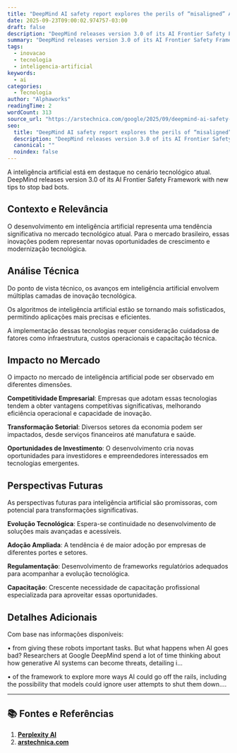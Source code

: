 ```yaml
---
title: "DeepMind AI safety report explores the perils of “misaligned” AI"
date: 2025-09-23T09:00:02.974757-03:00
draft: false
description: "DeepMind releases version 3.0 of its AI Frontier Safety Framework with new tips to stop bad bots."
summary: "DeepMind releases version 3.0 of its AI Frontier Safety Framework with new tips to stop bad bots."
tags:
  - inovacao
  - tecnologia
  - inteligencia-artificial
keywords:
  - ai
categories:
  - Tecnologia
author: "Alphaworks"
readingTime: 2
wordCount: 313
source_url: "https://arstechnica.com/google/2025/09/deepmind-ai-safety-report-explores-the-perils-of-misaligned-ai/"
seo:
  title: "DeepMind AI safety report explores the perils of “misaligned” AI"
  description: "DeepMind releases version 3.0 of its AI Frontier Safety Framework with new tips to stop bad bots."
  canonical: ""
  noindex: false
---
```


A inteligência artificial está em destaque no cenário tecnológico atual. DeepMind releases version 3.0 of its AI Frontier Safety Framework with new tips to stop bad bots.

## Contexto e Relevância

O desenvolvimento em inteligência artificial representa uma tendência significativa no mercado tecnológico atual. Para o mercado brasileiro, essas inovações podem representar novas oportunidades de crescimento e modernização tecnológica.
## Análise Técnica

Do ponto de vista técnico, os avanços em inteligência artificial envolvem múltiplas camadas de inovação tecnológica.

Os algoritmos de inteligência artificial estão se tornando mais sofisticados, permitindo aplicações mais precisas e eficientes. 

A implementação dessas tecnologias requer consideração cuidadosa de fatores como infraestrutura, custos operacionais e capacitação técnica.
## Impacto no Mercado

O impacto no mercado de inteligência artificial pode ser observado em diferentes dimensões.

**Competitividade Empresarial**: Empresas que adotam essas tecnologias tendem a obter vantagens competitivas significativas, melhorando eficiência operacional e capacidade de inovação.

**Transformação Setorial**: Diversos setores da economia podem ser impactados, desde serviços financeiros até manufatura e saúde.

**Oportunidades de Investimento**: O desenvolvimento cria novas oportunidades para investidores e empreendedores interessados em tecnologias emergentes.


## Perspectivas Futuras

As perspectivas futuras para inteligência artificial são promissoras, com potencial para transformações significativas.

**Evolução Tecnológica**: Espera-se continuidade no desenvolvimento de soluções mais avançadas e acessíveis.

**Adoção Ampliada**: A tendência é de maior adoção por empresas de diferentes portes e setores.

**Regulamentação**: Desenvolvimento de frameworks regulatórios adequados para acompanhar a evolução tecnológica.

**Capacitação**: Crescente necessidade de capacitação profissional especializada para aproveitar essas oportunidades.
## Detalhes Adicionais

Com base nas informações disponíveis:

• from giving these robots important tasks. But what happens when AI goes bad? Researchers at Google DeepMind spend a lot of time thinking about how generative AI systems can become threats, detailing i...

• of the framework to explore more ways AI could go off the rails, including the possibility that models could ignore user attempts to shut them down....



---

## 📚 Fontes e Referências

1. **[Perplexity AI](https://www.perplexity.ai/)**
2. **[arstechnica.com](https://arstechnica.com/google/2025/09/deepmind-ai-safety-report-explores-the-perils-of-misaligned-ai/)**
